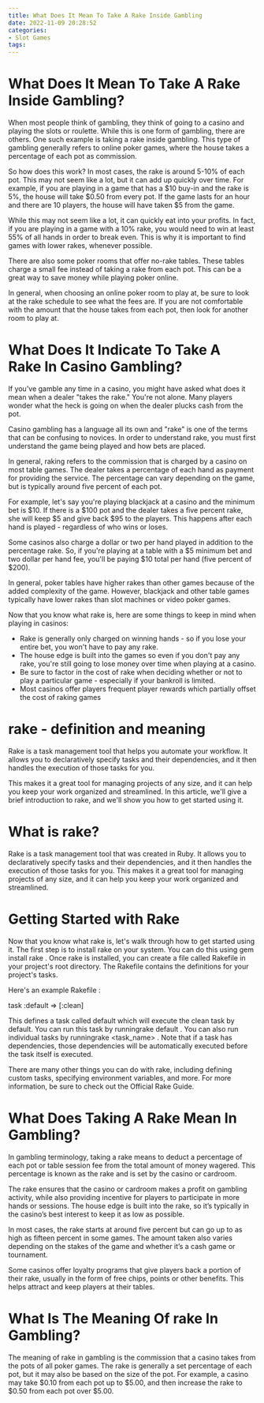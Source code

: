 ```yaml
---
title: What Does It Mean To Take A Rake Inside Gambling 
date: 2022-11-09 20:28:52
categories:
- Slot Games
tags:
---
```



#  What Does It Mean To Take A Rake Inside Gambling? 

When most people think of gambling, they think of going to a casino and playing the slots or roulette. While this is one form of gambling, there are others. One such example is taking a rake inside gambling. This type of gambling generally refers to online poker games, where the house takes a percentage of each pot as commission. 

So how does this work? In most cases, the rake is around 5-10% of each pot. This may not seem like a lot, but it can add up quickly over time. For example, if you are playing in a game that has a $10 buy-in and the rake is 5%, the house will take $0.50 from every pot. If the game lasts for an hour and there are 10 players, the house will have taken $5 from the game. 

While this may not seem like a lot, it can quickly eat into your profits. In fact, if you are playing in a game with a 10% rake, you would need to win at least 55% of all hands in order to break even. This is why it is important to find games with lower rakes, whenever possible. 

There are also some poker rooms that offer no-rake tables. These tables charge a small fee instead of taking a rake from each pot. This can be a great way to save money while playing poker online. 

In general, when choosing an online poker room to play at, be sure to look at the rake schedule to see what the fees are. If you are not comfortable with the amount that the house takes from each pot, then look for another room to play at.

#  What Does It Indicate To Take A Rake In Casino Gambling? 

If you've gamble any time in a casino, you might have asked what does it mean when a dealer "takes the rake." You're not alone. Many players wonder what the heck is going on when the dealer plucks cash from the pot.

Casino gambling has a language all its own and "rake" is one of the terms that can be confusing to novices. In order to understand rake, you must first understand the game being played and how bets are placed.

In general, raking refers to the commission that is charged by a casino on most table games. The dealer takes a percentage of each hand as payment for providing the service. The percentage can vary depending on the game, but is typically around five percent of each pot.

For example, let's say you're playing blackjack at a casino and the minimum bet is $10. If there is a $100 pot and the dealer takes a five percent rake, she will keep $5 and give back $95 to the players. This happens after each hand is played - regardless of who wins or loses.

Some casinos also charge a dollar or two per hand played in addition to the percentage rake. So, if you're playing at a table with a $5 minimum bet and two dollar per hand fee, you'll be paying $10 total per hand (five percent of $200).

In general, poker tables have higher rakes than other games because of the added complexity of the game. However, blackjack and other table games typically have lower rakes than slot machines or video poker games.

Now that you know what rake is, here are some things to keep in mind when playing in casinos:

* Rake is generally only charged on winning hands - so if you lose your entire bet, you won't have to pay any rake. 
* The house edge is built into the games so even if you don't pay any rake, you're still going to lose money over time when playing at a casino. 
* Be sure to factor in the cost of rake when deciding whether or not to play a particular game - especially if your bankroll is limited. 
* Most casinos offer players frequent player rewards which partially offset the cost of raking games

#  rake - definition and meaning 

Rake is a task management tool that helps you automate your workflow. It allows you to declaratively specify tasks and their dependencies, and it then handles the execution of those tasks for you.

This makes it a great tool for managing projects of any size, and it can help you keep your work organized and streamlined. In this article, we'll give a brief introduction to rake, and we'll show you how to get started using it.

# What is rake? 

Rake is a task management tool that was created in Ruby. It allows you to declaratively specify tasks and their dependencies, and it then handles the execution of those tasks for you. This makes it a great tool for managing projects of any size, and it can help you keep your work organized and streamlined.

# Getting Started with Rake 

Now that you know what rake is, let's walk through how to get started using it. The first step is to install rake on your system. You can do this using gem install rake . Once rake is installed, you can create a file called Rakefile in your project's root directory. The Rakefile contains the definitions for your project's tasks.

Here's an example Rakefile :

task :default => [:clean]


This defines a task called default which will execute the clean task by default. You can run this task by runningrake default . You can also run individual tasks by runningrake <task_name> . Note that if a task has dependencies, those dependencies will be automatically executed before the task itself is executed.

There are many other things you can do with rake, including defining custom tasks, specifying environment variables, and more. For more information, be sure to check out the Official Rake Guide.

#  What Does Taking A Rake Mean In Gambling? 

In gambling terminology, taking a rake means to deduct a percentage of each pot or table session fee from the total amount of money wagered. This percentage is known as the rake and is set by the casino or cardroom. 

The rake ensures that the casino or cardroom makes a profit on gambling activity, while also providing incentive for players to participate in more hands or sessions. The house edge is built into the rake, so it’s typically in the casino’s best interest to keep it as low as possible. 

In most cases, the rake starts at around five percent but can go up to as high as fifteen percent in some games. The amount taken also varies depending on the stakes of the game and whether it’s a cash game or tournament. 

Some casinos offer loyalty programs that give players back a portion of their rake, usually in the form of free chips, points or other benefits. This helps attract and keep players at their tables.

#  What Is The Meaning Of rake In Gambling?

The meaning of rake in gambling is the commission that a casino takes from the pots of all poker games. The rake is generally a set percentage of each pot, but it may also be based on the size of the pot. For example, a casino may take $0.10 from each pot up to $5.00, and then increase the rake to $0.50 from each pot over $5.00.